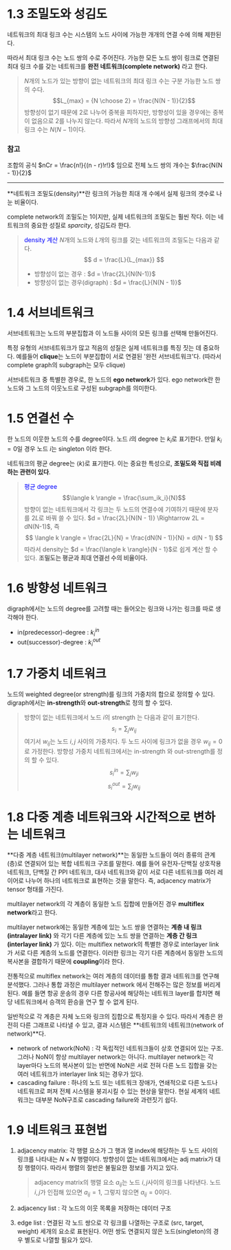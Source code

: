 # 1.3 조밀도와 성김도

네트워크의 최대 링크 수는 시스템의 노드 사이에 가능한 개개의 연결 수에 의해 제한된다.

따라서 최대 링크 수는 노드 쌍의 수로 주어진다. 가능한 모든 노드 쌍이 링크로 연결된 최대 링크 수를 갖는 네트워크를 **완전 네트워크(complete network)** 라고 한다.

> $N$개의 노드가 있는 방향이 없는 네트워크의 최대 링크 수는 구분 가능한 노드 쌍의 수다.
> $$L_{max} = {N \choose 2} = \frac{N(N - 1)}{2}$$
> 방향성이 없기 때문에 2로 나누어 중복을 피하지만, 방향성이 있을 경우에는 중복이 없음으로 2를 나누지 않는다. 따라서 $N$개의 노드의 방향성 그래프에서의 최대 링크 수는 $N(N - 1)$이다.

### 참고
조합의 공식 $nCr = \frac{n!}{(n - r)!r!}$ 임으로 전체 노드 쌍의 개수는 $\frac{N(N - 1)}{2}$

---
**네트워크 조밀도(density)**란 링크의 가능한 최대 개 수에서 실제 링크의 갯수로 나눈 비율이다.

complete network의 조밀도는 1이지만, 실제 네트워크의 조밀도는 훨씬 작다. 이는 네트워크의 중요한 성질로 $sparcity$, 성김도라 한다. 

> <span style="color:blue">density 계산</span>
> $N$개의 노드와 $L$개의 링크를 갖는 네트워크의 조밀도는 다음과 같다.
> $$
d = \frac{L}{L_{max}}
$$
> * 방향성이 없는 경우 : $d = \frac{2L}{N(N-1)}$
> * 방향성이 없는 경우(digraph) : $d = \frac{L}{N(N - 1)}$

# 1.4 서브네트워크

서브네트워크는 노드의 부분집합과 이 노드들 사이의 모든 링크를 선택해 만들어진다.

특정 유형의 서브네트워크가 많고 적음의 성질은 실제 네트워크를 특징 짓는 데 중요하다. 예를들어 **clique**는 노드이 부분집합이 서로 연결된 '완전 서브네트워크'다. (따라서 complete graph의 subgraph는 모두 clique)

서브네트워크 중 특별한 경우로, 한 노드의 **ego network**가 있다. ego network란 한 노드와 그 노드의 이웃노드로 구성된 subgraph를 의미한다.

# 1.5 연결선 수

한 노드의 이웃한 노드의 수를 degree이다. 노드 $i$의 degree 는 $k_i$로 표기한다. 만일 $k_i = 0$일 경우 노드 $i$는 singleton 이라 한다.

네트워크의 평균 degree는 $\langle k \rangle$로 표기한다. 이는 중요한 특성으로, **조밀도와 직접 비례하는 관련이 있다**.

> <span style="color:blue"> 평균 degree</span>
> $$\langle k \rangle = \frac{\sum_ik_i}{N}$$
> 방향이 없는 네트워크에서 각 링크는 두 노드의 연결수에 기여하기 때문에 분자를 $2L$로 바꿔 쓸 수 있다.
> $d = \frac{2L}{N(N - 1)} \Rightarrow 2L = dN(N-1)$, 즉
> $$
\langle k \rangle = \frac{2L}{N} = \frac{dN(N - 1)}{N} = d(N - 1)
$$
> 따라서 density는 $d = \frac{\langle k \rangle}{N - 1}$로 쉽게 계산 할 수 있다.
> **조밀도는 평균과 최대 연결선 수의 비율이다.**

# 1.6 방향성 네트워크

digraph에서는 노드의 degree를 고려할 때는 들어오는 링크와 나가는 링크를 따로 생각해야 한다.

* in(predecessor)-degree : $k_i^{in}$
* out(successor)-degree : $k_i^{out}$

# 1.7 가중치 네트워크

노드의 weighted degree(or strength)를 링크의 가중치의 합으로 정의할 수 있다.
digraph에서는 **in-strength**와 **out-strength**로 정의 할 수 있다.

> 방향이 없는 네트워크에서 노드 $i$의 strength 는 다음과 같이 표기한다.
> $$s_i = \sum_jw_{ij}$$
> 여기서 $w_{ij}$는 노드 $i, j$ 사이의 가중치다. 두 노드 사이에 링크가 없을 경우 $w_{ij} = 0$로 가정한다. 방향성 가중치 네트워크에서는 in-strength 와 out-strength를 정의 할 수 있다.
> $$s_i^{in} = \sum_jw_{ji}$$
> $$s_i^{out} = \sum_jw_{ij}$$

# 1.8 다중 계층 네트워크와 시간적으로 변하는 네트워크

**다중 계층 네트워크(multilayer network)**는 동일한 노드들이 여러 종류의 관계(층)로 연결되어 있는 복합 네트워크 구조를 말한다. 예를 들어 유전자-단백질 상호작용 네트워크, 단백질 간 PPI 네트워크, 대사 네트워크와 같이 서로 다른 네트워크를 여러 레이어로 나누어 하나의 네트워크로 표현하는 것을 말한다. 즉, adjacency matrix가 tensor 형태를 가진다.

multilayer network의 각 계층이 동일한 노드 집합에 만들어진 경우 **multiflex network**라고 한다. 

multilayer network에는 동일한 계층에 있는 노드 쌍을 연결하는 **계층 내 링크(intralayer link)** 와 각기 다른 계층에 있는 노드 쌍을 연결하는 **계층 간 링크(interlayer link)** 가 있다. 이는 multiflex network의 특별한 경우로 interlayer link가 서로 다른 계층의 노드를 연결한다. 이러한 링크는 각기 다른 계층에서 동일한 노드의 복사본을 결합하기 때문에 **coupling**이라 한다.

전통적으로 multiflex network는 여러 계층의 데이터를 통함 결과 네트워크를 연구해 분석했다. 그러나 통합 과정은 multilayer network 에서 전해주는 많은 정보를 버리게 된다. 예를 들면 항공 운송의 경우 다른 항공사에 해당하는 네트워크 layer를 합치면 해당 네트워크에서 승객의 환승을 연구 할 수 없게 된다.

일반적으로 각 계층은 자체 노드와 링크의 집합으로 특정지을 수 있다. 따라서 계층은 완전히 다른 그래프로 나타낼 수 있고, 결과 시스템은 **네트워크의 네트워크(network of network)**다.

* network of network(NoN) : 각 독립적인 네트워크들이 상호 연결되어 있는 구조. 그러나 NoN이 항상 multilayer network는 아니다. multilayer network는 각 layer마다 노드의 복사본이 있는 반면에 NoN은 서로 전혀 다른 노드 집합을 갖는 여러 네트워크가 interlayer link 되는 경우가 있다.
* cascading failure : 하나의 노드 또는 네트워크 장애가, 연쇄적으로 다른 노드나 네트워크로 퍼져 전체 시스템을 붕괴시킬 수 있는 현상을 말한다. 현실 세계의 네트워크는 대부분 NoN구조로 cascading failure와 과련짓기 쉽다.

# 1.9 네트워크 표현법

1. adjacency matrix: 각 행렬 요소가 그 행과 열 index에 해당하는 두 노드 사이의 링크를 나타내는 $N\times N$ 행렬이다. 방향성이 없는 네트워크에서는 adj matrix가 대칭 행렬이다. 따라서 행렬의 절반은 불필요한 정보를 가지고 있다.
    > adjacency matrix의 행렬 요소 $a_{ij}$는 노드 $i, j$사이의 링크를 나타낸다. 노드 $i, j$가 인접해 있으면 $a_{ij} = 1$, 그렇지 않으면 $a_{ij} = 0$이다.

2. adjacency list : 각 노드의 이웃 목록을 저장하는 데이터 구조
3. edge list : 연결된 각 노드 쌍으로 각 링크를 나열하는 구조로 (src, target, weight) 세개의 요소로 표현된다. 어떤 쌍도 연결되지 않은 노드(singleton)의 경우 별도로 나열할 필요가 있다.



